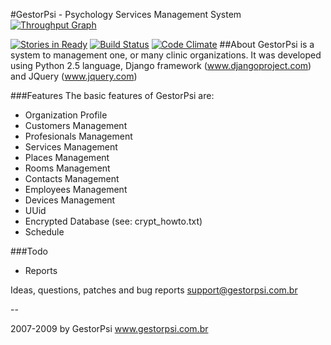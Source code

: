 #GestorPsi - Psychology Services Management System
[![Throughput Graph](https://graphs.waffle.io/caep-unb/gestorpsi/throughput.svg)](https://waffle.io/caep-unb/gestorpsi/metrics)

[![Stories in Ready](https://badge.waffle.io/caep-unb/gestorpsi.svg?label=ready&title=Ready)](http://waffle.io/caep-unb/gestorpsi) [![Build Status](https://travis-ci.org/CAEP-UnB/gestorpsi.svg)](https://travis-ci.org/CAEP-UnB/gestorpsi) [![Code Climate](https://codeclimate.com/github/CAEP-UnB/gestorpsi/badges/gpa.svg)](https://codeclimate.com/github/CAEP-UnB/gestorpsi)
##About
GestorPsi is a system to management one, or many clinic organizations.
It was developed using Python 2.5 language, Django framework
(www.djangoproject.com) and JQuery (www.jquery.com)


###Features
The basic features of GestorPsi are:
- Organization Profile
- Customers Management
- Profesionals Management
- Services Management
- Places Management
- Rooms Management
- Contacts Management
- Employees Management
- Devices Management
- UUid
- Encrypted Database (see: crypt_howto.txt)
- Schedule


###Todo
- Reports

Ideas, questions, patches and bug reports
support@gestorpsi.com.br

--

2007-2009 by GestorPsi
www.gestorpsi.com.br
